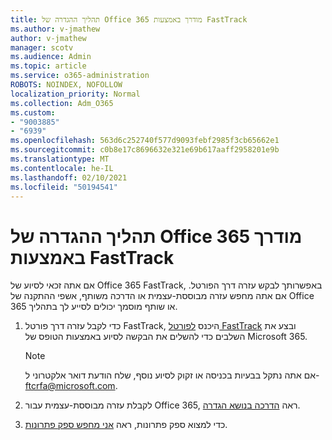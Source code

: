 ```yaml
---
title: תהליך ההגדרה של Office 365 מודרך באמצעות FastTrack
ms.author: v-jmathew
author: v-jmathew
manager: scotv
ms.audience: Admin
ms.topic: article
ms.service: o365-administration
ROBOTS: NOINDEX, NOFOLLOW
localization_priority: Normal
ms.collection: Adm_O365
ms.custom:
- "9003885"
- "6939"
ms.openlocfilehash: 563d6c252740f577d9093febf2985f3cb65662e1
ms.sourcegitcommit: c0b8e17c8696632e321e69b617aaff2958201e9b
ms.translationtype: MT
ms.contentlocale: he-IL
ms.lasthandoff: 02/10/2021
ms.locfileid: "50194541"
---
```

# <a name="guided-office-365-setup-process-with-fasttrack"></a>תהליך ההגדרה של Office 365 מודרך באמצעות FastTrack

אם אתה זכאי לסיוע של Office 365 FastTrack, באפשרותך לבקש עזרה דרך הפורטל. אם אתה מחפש עזרה מבוססת-עצמית או הדרכה משותף, אשפי ההתקנה של Office 365 או שותף מוסמך יכולים לסייע לך בתהליך.

1. כדי לקבל עזרה דרך פורטל FastTrack, היכנס [לפורטל FastTrack](https://go.microsoft.com/fwlink/?linkid=2125443) ובצע את השלבים כדי להשלים את הבקשה לסיוע באמצעות הטופס של Microsoft 365.

    > [!NOTE]
    > אם אתה נתקל בבעיות בכניסה או זקוק לסיוע נוסף, שלח הודעת דואר אלקטרוני ל- [ftcrfa@microsoft.com](mailto:ftcrfa@microsoft.com).

2. לקבלת עזרה מבוססת-עצמית עבור Office 365, ראה [הדרכה בנושא הגדרה](https://go.microsoft.com/fwlink/?linkid=2125827).
3. כדי למצוא ספק פתרונות, ראה [אני מחפש ספק פתרונות](https://go.microsoft.com/fwlink/?linkid=2125918).
